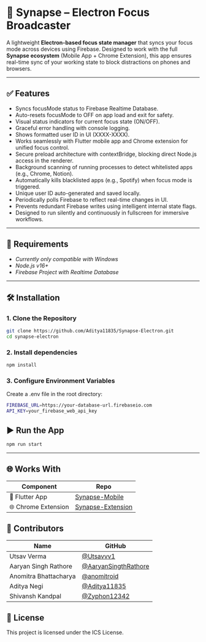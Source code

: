 # 🧠 Synapse – Electron Focus Broadcaster
A lightweight **Electron-based focus state manager** that syncs your focus mode across devices using Firebase. Designed to work with the full **Synapse ecosystem** (Mobile App + Chrome Extension), this app ensures real-time sync of your working state to block distractions on phones and browsers.

---

## ✅ Features
- Syncs focusMode status to Firebase Realtime Database.
- Auto-resets focusMode to OFF on app load and exit for safety.
- Visual status indicators for current focus state (ON/OFF).
- Graceful error handling with console logging.
- Shows formatted user ID in UI (XXXX-XXXX).
- Works seamlessly with Flutter mobile app and Chrome extension for unified focus control.
- Secure preload architecture with contextBridge, blocking direct Node.js access in the renderer.
- Background scanning of running processes to detect whitelisted apps (e.g., Chrome, Notion).
- Automatically kills blacklisted apps (e.g., Spotify) when focus mode is triggered.
- Unique user ID auto-generated and saved locally.
- Periodically polls Firebase to reflect real-time changes in UI.
- Prevents redundant Firebase writes using intelligent internal state flags.
- Designed to run silently and continuously in fullscreen for immersive workflows.

---

## 🧩 Requirements

- *Currently only compatible with Windows*
- *Node.js v16+*
- *Firebase Project with Realtime Database*

---

## 🛠 Installation

### 1. Clone the Repository

```bash
git clone https://github.com/Aditya11835/Synapse-Electron.git
cd synapse-electron
```

### 2. Install dependencies
```bash
npm install
```

### 3. Configure Environment Variables
Create a .env file in the root directory:
```bash
FIREBASE_URL=https://your-database-url.firebaseio.com
API_KEY=your_firebase_web_api_key
```

## ▶️ Run the App
```bash
npm run start
```

---

## 🌐 Works With
| Component           | Repo                                                                       |
| ------------------- | -------------------------------------------------------------------------- |
| 📱 Flutter App      | [Synapse-Mobile](https://github.com/Zyphon12342/HarmonicDistruptionApp)                  |
| 🌐 Chrome Extension | [Synapse-Extension](https://github.com/Utsavvv1/browser-ext) |

## 👥 Contributors
| Name                  | GitHub                                                         |
| --------------------- | -------------------------------------------------------------- |
| Utsav Verma           | [@Utsavvv1](https://github.com/Utsavvv1)                       |
| Aaryan Singh Rathore  | [@AaryanSingthRathore](https://github.com/AaryanSingthRathore) |
| Anomitra Bhattacharya | [@anomitroid](https://github.com/anomitroid)                   |
| Aditya Negi           | [@Aditya11835](https://github.com/Aditya11835)                 |
| Shivansh Kandpal      | [@Zyphon12342](https://github.com/Zyphon12342)                 |

## 📜 License
This project is licensed under the ICS License.